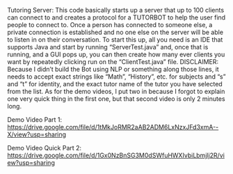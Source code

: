 Tutoring Server:
This code basically starts up a server that up to 100 clients can connect to and creates a protocol for a TUTORBOT to help the user find people to connect to. Once a person has connected to someone else, a private connection is established and no one else on the server will be able to listen in on their conversation.
To start this up, all you need is an IDE that supports Java and start by running “ServerTest.java” and, once that is running, and a GUI pops up, you can then create how many ever clients you want by repeatedly clicking run on the “ClientTest.java” file.
DISCLAIMER: Because I didn’t build the Bot using NLP or something along those lines, it needs to accept exact strings like “Math”, “History”, etc. for subjects and “s” and “t” for identity, and the exact tutor name of the tutor you have selected from the list.
As for the demo videos, I put two in because I forgot to explain one very quick thing in the first one, but that second video is only 2 minutes long.

Demo Video Part 1:
https://drive.google.com/file/d/1tMkJoRMR2aAB2ADM6LxNzxJFd3xmA--X/view?usp=sharing

Demo Video Quick Part 2:
https://drive.google.com/file/d/1Gx0NzBnSG3M0dSWfuHWXIvbiLbmjlj2R/view?usp=sharing
